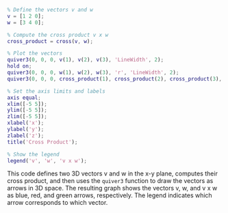 ```matlab
% Define the vectors v and w
v = [1 2 0];
w = [3 4 0];

% Compute the cross product v x w
cross_product = cross(v, w);

% Plot the vectors
quiver3(0, 0, 0, v(1), v(2), v(3), 'LineWidth', 2);
hold on;
quiver3(0, 0, 0, w(1), w(2), w(3), 'r', 'LineWidth', 2);
quiver3(0, 0, 0, cross_product(1), cross_product(2), cross_product(3), 'g', 'LineWidth', 2);

% Set the axis limits and labels
axis equal;
xlim([-5 5]);
ylim([-5 5]);
zlim([-5 5]);
xlabel('x');
ylabel('y');
zlabel('z');
title('Cross Product');

% Show the legend
legend('v', 'w', 'v x w');

```

This code defines two 3D vectors v and w in the x-y plane, computes their cross product, and then uses the `quiver3` function to draw the vectors as arrows in 3D space. The resulting graph shows the vectors v, w, and v x w as blue, red, and green arrows, respectively. The legend indicates which arrow corresponds to which vector.